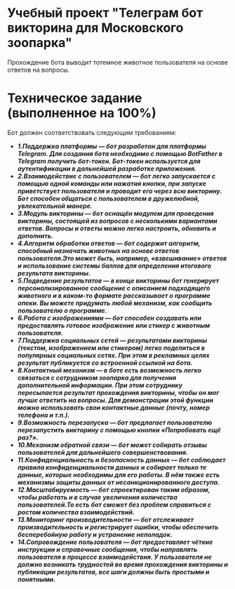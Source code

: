 # Учебный проект "Телеграм бот викторина для Московского зоопарка" 

Прохождение бота выводит тотемное животное пользователя на основе ответов на вопросы.

# Техническое задание (выполненное на 100%)
Бот должен соответствовать следующим требованиям:

+ ***1.Поддержка платформы — бот разработан для платформы Telegram. Для создания бота необходимо с помощью BotFather в Telegram получить бот-токен. Бот-токен используется для аутентификации в дальнейшей разработке приложения.***
+ ***2.Взаимодействие с пользователем — бот легко запускается с помощью одной команды или нажатия кнопки, при запуске приветствует пользователя и проводит его через всю викторину. Бот способен общаться с пользователем в дружелюбной, увлекательной манере.***
+ ***3.Модуль викторины — бот оснащён модулем для проведения викторины, состоящей из вопросов с несколькими вариантами ответов. Вопросы и ответы можно легко настроить, обновить и дополнить.***
+ ***4.Алгоритм обработки ответов — бот содержит алгоритм, способный назначать животных на основе ответов пользователя.Это может быть, например, «взвешивание» ответов и использование системы баллов для определения итогового результата викторины.***
+ ***5.Подведение результатов — в конце викторины бот генерирует персонализированное сообщение с описанием подходящего животного и в каком-то формате рассказывает о программе опеки. Вы можете придумать любой механизм, как сообщить пользователю о программе.***
+ ***6.Работа с изображениями — бот способен создавать или предоставлять готовое изображение или стикер с животным пользователя.***
+ ***7.Поддержка социальных сетей — результатами викторины (текстом, изображением или стикером) легко поделиться в популярных социальных сетях. При этом в рекламных целях результат публикуется со встроенной ссылкой на бота.***
+ ***8.Контактный механизм — в боте есть возможность легко связаться с сотрудником зоопарка для получения дополнительной информации. При этом сотруднику пересылается результат прохождения викторины, чтобы он мог лучше ответить на вопросы. Для демонстрации этой функции можно использовать свои контактные данные (почту, номер телефона и т.п.).***
+ ***9.Возможность перезапуска — бот предлагает пользователю перезапустить викторину с помощью кнопки «Попробовать ещё раз?».***
+ ***10.Механизм обратной связи — бот может собирать отзывы пользователей для дальнейшего совершенствования.***
+ ***11.Конфиденциальность и безопасность данных — бот соблюдает правила конфиденциальности данных и собирает только те данные, которые необходимы для его работы. В нём также есть механизмы защиты данных от несанкционированного доступа.***
+ ***12.Масштабируемость — бот спроектирован таким образом, чтобы работать и в случае увеличения количества пользователей.То есть бот сможет без проблем справиться с ростом количества взаимодействий.***
+ ***13.Мониторинг производительности — бот отслеживает производительность и регистрирует ошибки, чтобы обеспечить бесперебойную работу и устранение неполадок.***
+ ***14.Сопровождение пользователя — бот предоставляет чёткие инструкции и справочные сообщения, чтобы направлять пользователя в процессе взаимодействия. У пользователя не должно возникать трудностей во время прохождения викторины и публикации результатов, все шаги должны быть простыми и понятными.***
   
